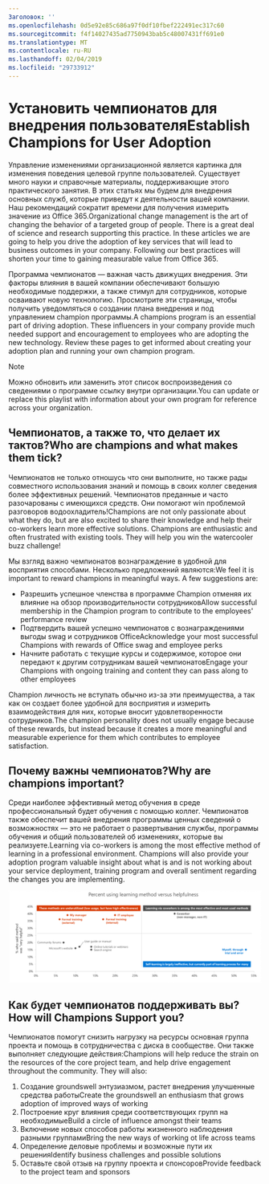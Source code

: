 ```yaml
---
Заголовок: ''
ms.openlocfilehash: 0d5e92e85c686a97f0df10fbef222491ec317c60
ms.sourcegitcommit: f4f14027435ad7750943bab5c48007431ff691e0
ms.translationtype: MT
ms.contentlocale: ru-RU
ms.lasthandoff: 02/04/2019
ms.locfileid: "29733912"
---
```

# <a name="establish-champions-for-user-adoption"></a><span data-ttu-id="9e651-102">Установить чемпионатов для внедрения пользователя</span><span class="sxs-lookup"><span data-stu-id="9e651-102">Establish Champions for User Adoption</span></span> 

<span data-ttu-id="9e651-p101">Управление изменениями организационной является картинка для изменения поведения целевой группе пользователей. Существует много науки и справочные материалы, поддерживающие этого практического занятия. В этих статьях мы будем для внедрения основных служб, которые приведут к деятельности вашей компании.  Наш рекомендаций сократит времени для получения измерить значение из Office 365.</span><span class="sxs-lookup"><span data-stu-id="9e651-p101">Organizational change management is the art of changing the behavior of a targeted group of people. There is a great deal of science and research supporting this practice. In these articles we are going to help you drive the adoption of key services that will lead to business outcomes in your company.  Following our best practices will shorten your time to gaining measurable value from Office 365.</span></span>  

<span data-ttu-id="9e651-p102">Программа чемпионатов — важная часть движущих внедрения. Эти факторы влияния в вашей компании обеспечивают большую необходимые поддержки, а также стимул для сотрудников, которые осваивают новую технологию. Просмотрите эти страницы, чтобы получить уведомляться о создании плана внедрения и под управлением champion программы.</span><span class="sxs-lookup"><span data-stu-id="9e651-p102">A champions program is an essential part of driving adoption. These influencers in your company provide much needed support and encouragement to employees who are adopting the new technology. Review these pages to get informed about creating your adoption plan and running your own champion program.</span></span> 

> [!NOTE]
> <span data-ttu-id="9e651-110">Можно обновить или заменить этот список воспроизведения со сведениями о программе ссылку внутри организации.</span><span class="sxs-lookup"><span data-stu-id="9e651-110">You can update or replace this playlist with information about your own program for reference across your organization.</span></span>

## <a name="who-are-champions-and-what-makes-them-tick"></a><span data-ttu-id="9e651-111">Чемпионатов, а также то, что делает их тактов?</span><span class="sxs-lookup"><span data-stu-id="9e651-111">Who are champions and what makes them tick?</span></span>

<span data-ttu-id="9e651-p103">Чемпионатов не только отношусь что они выполните, но также рады совместного использования знаний и помощь в своих коллег сведения более эффективных решений. Чемпионатов преданные и часто разочарованы с имеющихся средств. Они помогают win проблемой разговоров водоохладитель!</span><span class="sxs-lookup"><span data-stu-id="9e651-p103">Champions are not only passionate about what they do, but are also excited to share their knowledge and help their co-workers learn more effective solutions. Champions are enthusiastic and often frustrated with existing tools. They will help you win the watercooler buzz challenge!</span></span>  

<span data-ttu-id="9e651-p104">Мы взгляд важно чемпионатов вознаграждение в удобной для восприятия способами. Несколько предложений являются:</span><span class="sxs-lookup"><span data-stu-id="9e651-p104">We feel it is important to reward champions in meaningful ways. A few suggestions are:</span></span>

- <span data-ttu-id="9e651-117">Разрешить успешное членства в программе Champion отменяя их влияние на обзор производительности сотрудников</span><span class="sxs-lookup"><span data-stu-id="9e651-117">Allow successful membership in the Champion program to contribute to the employees' performance review</span></span>
- <span data-ttu-id="9e651-118">Подтвердить вашей успешно чемпионатов с вознаграждениями выгоды swag и сотрудников Office</span><span class="sxs-lookup"><span data-stu-id="9e651-118">Acknowledge your most successful Champions with rewards of Office swag and employee perks</span></span>  
- <span data-ttu-id="9e651-119">Начните работать с текущие курсы и содержимое, которое они передают к другим сотрудникам вашей чемпионатов</span><span class="sxs-lookup"><span data-stu-id="9e651-119">Engage your Champions with ongoing training and content they can pass along to other employees</span></span> 

<span data-ttu-id="9e651-120">Champion личность не вступать обычно из-за эти преимущества, а так как он создает более удобной для восприятия и измерить взаимодействия для них, которые вносит удовлетворенности сотрудников.</span><span class="sxs-lookup"><span data-stu-id="9e651-120">The champion personality does not usually engage because of these rewards, but instead because it creates a more meaningful and measurable experience for them which contributes to employee satisfaction.</span></span> 

## <a name="why-are-champions-important"></a><span data-ttu-id="9e651-121">Почему важны чемпионатов?</span><span class="sxs-lookup"><span data-stu-id="9e651-121">Why are champions important?</span></span> 

<span data-ttu-id="9e651-p105">Среди наиболее эффективный метод обучения в среде профессиональный будет обучения с помощью коллег. Чемпионатов также обеспечит вашей внедрения программы ценных сведений о возможностях — это не работает о развертывания службы, программы обучения и общий пользователей об изменениях, которые вы реализуете.</span><span class="sxs-lookup"><span data-stu-id="9e651-p105">Learning via co-workers is among the most effective method of learning in a professional environment. Champions will also provide your adoption program valuable insight about what is and is not working about your service deployment, training program and overall sentiment regarding the changes you are implementing.</span></span>  

![Процент с помощью обучения полезность метод vs](media/champstats.png)

## <a name="how-will-champions-support-you"></a><span data-ttu-id="9e651-125">Как будет чемпионатов поддерживать вы?</span><span class="sxs-lookup"><span data-stu-id="9e651-125">How will Champions Support you?</span></span>

<span data-ttu-id="9e651-p106">Чемпионатов помогут снизить нагрузку на ресурсы основная группа проекта и помощь в сотрудничества с диска в сообществе. Они также выполняет следующие действия:</span><span class="sxs-lookup"><span data-stu-id="9e651-p106">Champions will help reduce the strain on the resources of the core project team, and help drive engagement throughout the community. They will also:</span></span>

1. <span data-ttu-id="9e651-128">Создание groundswell энтузиазмом, растет внедрения улучшенные средства работы</span><span class="sxs-lookup"><span data-stu-id="9e651-128">Create the groundswell an enthusiasm that grows adoption of improved ways of working</span></span>
1. <span data-ttu-id="9e651-129">Построение круг влияния среди соответствующих групп на необходимые</span><span class="sxs-lookup"><span data-stu-id="9e651-129">Build a circle of influence amongst their teams</span></span>
1. <span data-ttu-id="9e651-130">Включение новых способов работы жизненного наблюдения разными группами</span><span class="sxs-lookup"><span data-stu-id="9e651-130">Bring the new ways of working ot life across teams</span></span>
1. <span data-ttu-id="9e651-131">Определение деловые проблемы и возможные пути их решения</span><span class="sxs-lookup"><span data-stu-id="9e651-131">Identify business challenges and possible solutions</span></span>
1. <span data-ttu-id="9e651-132">Оставьте свой отзыв на группу проекта и спонсоров</span><span class="sxs-lookup"><span data-stu-id="9e651-132">Provide feedback to the project team and sponsors</span></span>
